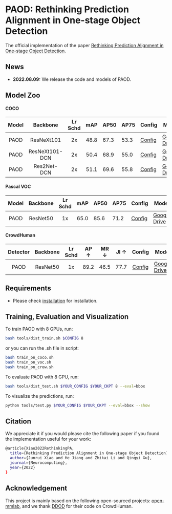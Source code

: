 # PAOD: Rethinking Prediction Alignment in One-stage Object Detection

The official implementation of the paper [Rethinking Prediction Alignment in One-stage Object Detection](https://doi.org/10.1016/j.neucom.2022.09.132).

## News

- **2022.08.09:** We release the code and models of PAOD.

## Model Zoo

#### COCO

| Model |    Backbone    | Lr Schd | mAP  | AP50 | AP75 | Config                                                       | Model |
| :---: | :------------: | :-----: | :--: | ---- | ---- | ------------------------------------------------------------ | ----- |
| PAOD  |   ResNeXt101   |   2x    | 48.8 | 67.3 | 53.3 | [Config](https://github.com/JunruiXiao/PAOD/tree/main/configs/paod/paod_x101_64x4d_fpn_mstrain_2x_coco.py) |    [Google Drive](https://drive.google.com/file/d/1JDGwjNXnLCe5EPxtsB3a4DKXlJjDeMYn/view?usp=sharing)   |
| PAOD  | ResNeXt101-DCN |   2x    | 50.4 | 68.9 | 55.0 | [Config](https://github.com/JunruiXiao/PAOD/tree/main/configs/paod/paod_x101_64x4d_fpn_dcn_mstrain_2x_coco.py) |   [Google Drive](https://drive.google.com/file/d/1MRMzi0AqGZh_qS9rr7ZOHcEzJNF2fVKM/view?usp=sharing)    |
| PAOD  |  Res2Net-DCN   |   2x    | 51.1 | 69.6 | 55.8 | [Config](https://github.com/JunruiXiao/PAOD/tree/main/configs/paod/paod_r2101_fpn_dcn_mstrain_2x_coco.py) |  [Google Drive](https://drive.google.com/file/d/1dOOpMAcboLNhqAS7nUiaSeUvbFSnIz2p/view?usp=sharing)     |

#### Pascal VOC

| Model | Backbone | Lr Schd | mAP  | AP50 | AP75 | Config                                                       | Model |
| :---: | :------: | :-----: | :--: | ---- | ---- | ------------------------------------------------------------ | ----- |
| PAOD  | ResNet50 |   1x    | 65.0 | 85.6 | 71.2 | [Config](https://github.com/JunruiXiao/PAOD/tree/main/configs/paod/paod_r50_fpn_1x_voc.py) |   [Google Drive](https://drive.google.com/file/d/1MNeAX9jY0CWo40suPApyfwXzXFb8g-JC/view?usp=sharing)    |

#### CrowdHuman

| Detector | Backbone | Lr Schd | AP ↑ | MR ↓ | JI ↑ |                            Config                            | Model |
| :------: | :------: | :-----: | :--: | :--: | :--: | :----------------------------------------------------------: | ----- |
|   PAOD   | ResNet50 |    1x   | 89.2 | 46.5 | 77.7 | [Config](https://github.com/JunruiXiao/PAOD/tree/main/configs/paod/paod_r50_fpn_1x_crowd.py) |  [Google Drive](https://drive.google.com/file/d/1K5O1iOXkVfl6zdFHkKbiND-tI8MEPBOv/view?usp=sharing)     |

## Requirements

- Please check [installation](https://github.com/JunruiXiao/PAOD/tree/main/blob/installation.md) for installation.

## Training,  Evaluation and Visualization

To train PAOD with 8 GPUs, run:
```bash
bash tools/dist_train.sh $CONFIG 8
```

or you can run the .sh file in script:

```bash
bash train_on_coco.sh
bash train_on_voc.sh
bash train_on_crow.sh
```

To evaluate PAOD with 8 GPU, run:

```bash
bash tools/dist_test.sh $YOUR_CONFIG $YOUR_CKPT 8 --eval=bbox
```

To visualize the predictions, run:
```bash
python tools/test.py $YOUR_CONFIG $YOUR_CKPT --eval=bbox --show
```

## Citation

We appreciate it if you would please cite the following paper if you found the implementation useful for your work:

```bash
@article{Xiao2022RethinkingPA,
  title={Rethinking Prediction Alignment in One-stage Object Detection},
  author={Junrui Xiao and He Jiang and Zhikai Li and Qingyi Gu},
  journal={Neurocomputing},
  year={2022}
}
```

## Acknowledgement 

This project is mainly based on the following open-sourced projects: [open-mmlab](https://github.com/open-mmlab), and we thank [DDOD](https://github.com/zehuichen123/DDOD) for their code on CrowdHuman.

